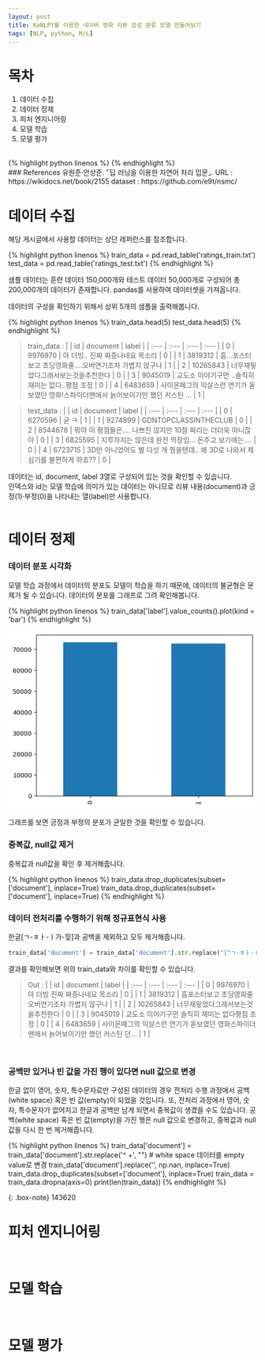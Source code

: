 ```yaml
---
layout: post
title: KoNLPY를 이용한 네이버 영화 리뷰 감성 분류 모델 만들어보기
tags: [NLP, python, M/L]
---
```


# 목차
1. 데이터 수집
2. 데이터 정제
3. 피처 엔지니어링
4. 모델 학습
5. 모델 평가
<br>
{% highlight python linenos %}
{% endhighlight %}

<br>
### References
유원준·안상준.  ⌜딥 러닝을 이용한 자연어 처리 입문⌟.   
URL : https://wikidocs.net/book/2155   
dataset : https://github.com/e9t/nsmc/   
<br>

# 데이터 수집
해당 게시글에서 사용할 데이터는 상단 레퍼런스를 참조합니다.   

{% highlight python linenos %}
train_data = pd.read_table('ratings_train.txt')
test_data = pd.read_table('ratings_test.txt')
{% endhighlight %}

샘플 데이터는 훈련 데이터 150,000개와  테스트 데이터 50,000개로 구성되어 총 200,000개의 데이터가 존재합니다.
pandas를 사용하여 데이터셋을 가져옵니다.   

데이터의 구성을 확인하기 위해서 상위 5개의 샘플을 출력해봅니다.   

{% highlight python linenos %}
train_data.head(5)
test_data.head(5)
{% endhighlight %}

>train_data : 
>| | id | document | label |
>| :--- | :--- | :--- | :--- |
>| 0 | 9976970 | 아 더빙.. 진짜 짜증나네요 목소리 | 0 |
>| 1 | 3819312 | 흠...포스터보고 초딩영화줄....오버연기조차 가볍지 않구나 | 1 |
>| 2 | 10265843 | 너무재밓었다그래서보는것을추천한다 | 0 |
>| 3 | 9045019 | 교도소 이야기구먼 ..솔직히 재미는 없다..평점 조정 | 0 |
>| 4 | 6483659 | 사이몬페그의 익살스런 연기가 돋보였던 영화!스파이더맨에서 늙어보이기만 했던 커스틴 ... | 1 |

>test_data : 
>| | id | document | label |
>| :--- | :--- | :--- | :--- |
>| 0	| 6270596	| 굳 ㅋ	| 1 |
>| 1	| 9274899	| GDNTOPCLASSINTHECLUB	| 0 |
>| 2	| 8544678	| 뭐야 이 평점들은.... 나쁘진 않지만 10점 짜리는 더더욱 아니잖아	| 0 |
>| 3	| 6825595	| 지루하지는 않은데 완전 막장임... 돈주고 보기에는....	| 0 |
>| 4	| 6723715	| 3D만 아니었어도 별 다섯 개 줬을텐데.. 왜 3D로 나와서 제 심기를 불편하게 하죠??	| 0 |

데이터는 id, document, label 3열로 구성되어 있는 것을 확인할 수 있습니다.   
인덱스와 id는 모델 학습에 의미가 있는 데이터는 아니므로 리뷰 내용(document)과 긍정(1)·부정(0)을 나타내는 열(label)만 사용합니다.   
<br>

# 데이터 정제
### 데이터 분포 시각화
모델 학습 과정에서 데이터의 분포도 모델이 학습을 하기 때문에, 데이터의 불균형은 문제가 될 수 있습니다.
데이터의 분포를 그래프로 그려 확인해봅니다.

{% highlight python linenos %}
train_data['label'].value_counts().plot(kind = 'bar')
{% endhighlight %}

![graph](../assets/img/_posts/img_01.png)

그래프를 보면 긍정과 부정의 분포가 균일한 것을 확인할 수 있습니다.
<br>

### 중복값, null값 제거
중복값과 null값을 확인 후 제거해줍니다.   

{% highlight python linenos %}
train_data.drop_duplicates(subset=['document'], inplace=True)
train_data.drop_duplicates(subset=['document'], inplace=True)
{% endhighlight %}
<br>

### 데이터 전처리를 수행하기 위해 정규표현식 사용
한글[ㄱ-ㅎㅏ-ㅣ가-힣]과 공백을 제외하고 모두 제거해줍니다.

```python
train_data['document'] = train_data['document'].str.replace("[^ㄱ-ㅎㅏ-ㅣ가-힣 ]","")
```
결과를 확인해보면 위의 train_data와 차이를 확인할 수 있습니다.
>Out : 
>| |	id	| document	| label |
>| :--- | :--- | :--- | :--- |
>| 0	| 9976970	| 아 더빙 진짜 짜증나네요 목소리	| 0 |
>| 1	| 3819312	| 흠포스터보고 초딩영화줄오버연기조차 가볍지 않구나	| 1 |
>| 2	| 10265843	| 너무재밓었다그래서보는것을추천한다	| 0 |
>| 3	| 9045019	| 교도소 이야기구먼 솔직히 재미는 없다평점 조정	| 0 |
>| 4	| 6483659	| 사이몬페그의 익살스런 연기가 돋보였던 영화스파이더맨에서 늙어보이기만 했던 커스틴 던...	| 1 |
<br>

### 공백만 있거나 빈 값을 가진 행이 있다면 null 값으로 변경
한글 없이 영어, 숫자, 특수문자로만 구성된 데이터의 경우 전처리 수행 과정에서 공백(white space) 혹은 빈 값(empty)이 되었을 것입니다.
또, 전처리 과정에서 영어, 숫자, 특수문자가 없어지고 한글과 공백만 남게 되면서 중복값이 생겼을 수도 있습니다.
공백(white space) 혹은 빈 값(empty)을 가진 행은 null 값으로 변경하고, 중복값과 null값을 다시 한 번 제거해줍니다.

{% highlight python linenos %}
train_data['document'] = train_data['document'].str.replace('^ +', "") # white space 데이터를 empty value로 변경
train_data['document'].replace('', np.nan, inplace=True)
train_data.drop_duplicates(subset=['document'], inplace=True)
train_data = train_data.dropna(axis=0)
print(len(train_data))
{% endhighlight %}

{: .box-note}
143620

# 피처 엔지니어링

<br>

# 모델 학습

<br>

# 모델 평가

<br>

